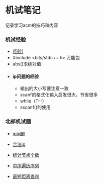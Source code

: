 # 机试笔记

记录学习acm的技巧和内容

### 机试经验
- [经验1](https://github.com/lllllliuxt/acmer/blob/master/%E6%9C%BA%E8%AF%95%E8%B5%84%E6%96%99%E6%89%93%E5%8D%B0.docx)
- #include <bits/stdc++.h> 万能包
- abs()求绝对值
- #### ip问题的经验
  - 输出的大小写要注意一致
  - scanf的格式化输入启发很大，节省很多
  - while（T--）
  - sscanf()的使用
### 北邮机试题

- [ip问题](https://github.com/lllllliuxt/acmer/blob/master/%E5%8C%97%E9%82%AE%E6%9C%BA%E8%AF%95/ip%E9%97%AE%E9%A2%98)

- [合法ip](https://github.com/lllllliuxt/acmer/blob/master/%E5%8C%97%E9%82%AE%E6%9C%BA%E8%AF%95/%E5%90%88%E6%B3%95ip.md)

- [统计节点个数](https://github.com/lllllliuxt/acmer/blob/master/%E5%8C%97%E9%82%AE%E6%9C%BA%E8%AF%95/%E7%BB%9F%E8%AE%A1%E8%8A%82%E7%82%B9%E4%B8%AA%E6%95%B0.md)
- [中序遍历序列](https://github.com/lllllliuxt/acmer/blob/master/%E5%8C%97%E9%82%AE%E6%9C%BA%E8%AF%95/%E4%B8%AD%E5%BA%8F%E9%81%8D%E5%8E%86%E5%BA%8F%E5%88%97.md)
- [最短距离查询](https://github.com/lllllliuxt/acmer/blob/master/%E5%8C%97%E9%82%AE%E6%9C%BA%E8%AF%95/%E6%9C%80%E5%B0%8F%E8%B7%9D%E7%A6%BB%E6%9F%A5%E8%AF%A2.md)
      
      
